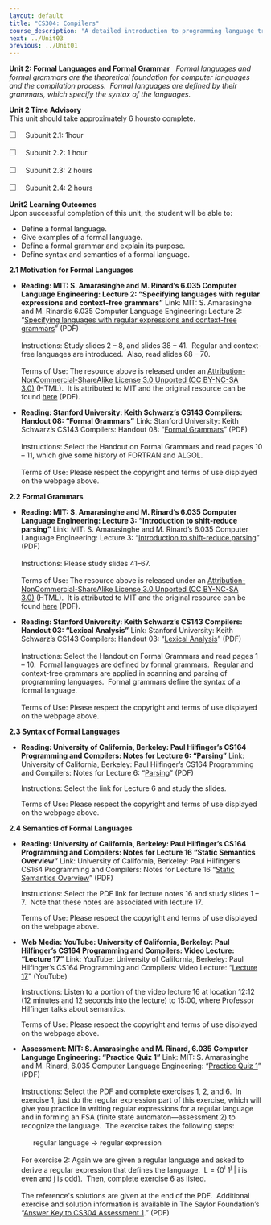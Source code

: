 ```yaml
---
layout: default
title: "CS304: Compilers"
course_description: "A detailed introduction to programming language translation, including the functions and general organization of compiler design and interpreters. Focuses on the study of syntax, semantics, ambiguities, procedures replication, iteration, and recursion in these languages."
next: ../Unit03
previous: ../Unit01
---
```

**Unit 2: Formal Languages and Formal Grammar** <span id="2"></span> 
*Formal languages and formal grammars are the theoretical foundation for
computer languages and the compilation process.  Formal languages are
defined by their grammars, which specify the syntax of the languages.*

**Unit 2 Time Advisory**  
This unit should take approximately 6 hoursto complete.  
  
 <span
style="color: rgb(85, 85, 85); font-family: 'Myriad Pro', 'Gill Sans', 'Gill Sans MT', Calibri, sans-serif; font-size: 16px; line-height: 21px; text-align: left; -webkit-text-size-adjust: none; ">☐
   </span>Subunit 2.1: 1hour  
  
 <span
style="color: rgb(85, 85, 85); font-family: 'Myriad Pro', 'Gill Sans', 'Gill Sans MT', Calibri, sans-serif; font-size: 16px; line-height: 21px; text-align: left; -webkit-text-size-adjust: none; ">☐
   </span>Subunit 2.2: 1 hour  
  
 <span
style="color: rgb(85, 85, 85); font-family: 'Myriad Pro', 'Gill Sans', 'Gill Sans MT', Calibri, sans-serif; font-size: 16px; line-height: 21px; text-align: left; -webkit-text-size-adjust: none; ">☐
   </span>Subunit 2.3: 2 hours  
  
 <span
style="color: rgb(85, 85, 85); font-family: 'Myriad Pro', 'Gill Sans', 'Gill Sans MT', Calibri, sans-serif; font-size: 16px; line-height: 21px; text-align: left; -webkit-text-size-adjust: none; ">☐
   </span>Subunit 2.4: 2 hours

**Unit2 Learning Outcomes**  
Upon successful completion of this unit, the student will be able to:  
  
-   <span dir="LTR">De</span>fine a formal language.
-   <span dir="LTR">Give examples of a formal language.</span>
-   <span dir="LTR">Define a formal grammar and explain its
    purpose.</span>
-   <span dir="LTR">Define syntax and semantics of a formal
    language.</span>

**2.1 Motivation for Formal Languages** <span id="2.1"></span> 
-   **Reading: MIT: S. Amarasinghe and M. Rinard’s 6.035 Computer
    Language Engineering: Lecture 2: “Specifying languages with regular
    expressions and context-free grammars”**
    Link: MIT: S. Amarasinghe and M. Rinard’s 6.035 Computer Language
    Engineering: Lecture 2: “[Specifying languages with regular
    expressions and context-free
    grammars](http://www.saylor.org/site/wp-content/uploads/2012/01/CS304-2.1-MIT.pdf)”
    (PDF)  
        
     Instructions: Study slides 2 – 8, and slides 38 – 41.  Regular and
    context-free languages are introduced.  Also, read slides 68 – 70.  
        
     Terms of Use: The resource above is released under an
    [Attribution-NonCommercial-ShareAlike License 3.0 Unported (CC
    BY-NC-SA
    3.0)](http://creativecommons.org/licenses/by-nc-sa/3.0/) (HTML).  It
    is attributed to MIT and the original resource can be found
    [here](http://ocw.mit.edu/courses/electrical-engineering-and-computer-science/6-035-computer-language-engineering-spring-2010/lecture-notes/) (PDF). 

-   **Reading: Stanford University: Keith Schwarz’s CS143 Compilers:
    Handout 08: “Formal Grammars”**
    Link: Stanford University: Keith Schwarz’s CS143 Compilers: Handout
    08: “[Formal
    Grammars](http://www.keithschwarz.com/cs143/WWW/sum2011/)” (PDF)  
        
     Instructions: Select the Handout on Formal Grammars and read pages
    10 – 11, which give some history of FORTRAN and ALGOL.  
        
     Terms of Use: Please respect the copyright and terms of use
    displayed on the webpage above.

**2.2 Formal Grammars** <span id="2.2"></span> 
-   **Reading: MIT: S. Amarasinghe and M. Rinard’s 6.035 Computer
    Language Engineering: Lecture 3: “Introduction to shift-reduce
    parsing”**
    Link: MIT: S. Amarasinghe and M. Rinard’s 6.035 Computer Language
    Engineering: Lecture 3: “[Introduction to shift-reduce
    parsing](http://www.saylor.org/site/wp-content/uploads/2012/01/CS304-2.2-MIT.pdf)”
    (PDF)  
        
     Instructions: Please study slides 41–67.  
        
     Terms of Use: The resource above is released under an
    [Attribution-NonCommercial-ShareAlike License 3.0 Unported (CC
    BY-NC-SA
    3.0)](http://creativecommons.org/licenses/by-nc-sa/3.0/) (HTML).  It
    is attributed to MIT and the original resource can be found
    [here](http://ocw.mit.edu/courses/electrical-engineering-and-computer-science/6-035-computer-language-engineering-spring-2010/lecture-notes/) (PDF). 

-   **Reading: Stanford University: Keith Schwarz’s CS143 Compilers:
    Handout 03: “Lexical Analysis”**
    Link: Stanford University: Keith Schwarz’s CS143 Compilers: Handout
    03: “[Lexical
    Analysis](http://www.keithschwarz.com/cs143/WWW/sum2011/)” (PDF)  
        
     Instructions: Select the Handout on Formal Grammars and read pages
    1 – 10.  Formal languages are defined by formal grammars.  Regular
    and context-free grammars are applied in scanning and parsing of
    programming languages.  Formal grammars define the syntax of a
    formal language.  
        
     Terms of Use: Please respect the copyright and terms of use
    displayed on the webpage above.

**2.3 Syntax of Formal Languages** <span id="2.3"></span> 
-   **Reading: University of California, Berkeley: Paul Hilfinger’s
    CS164 Programming and Compilers: Notes for Lecture 6: “Parsing”**
    Link: University of California, Berkeley: Paul Hilfinger’s CS164
    Programming and Compilers: Notes for Lecture 6:
    “[Parsing](http://inst.eecs.berkeley.edu/~cs164/sp11/lectures/)”
    (PDF)  
      
     Instructions: Select the link for Lecture 6 and study the slides.  
      
     Terms of Use: Please respect the copyright and terms of use
    displayed on the webpage above.  

**2.4 Semantics of Formal Languages** <span id="2.4"></span> 
-   **Reading: University of California, Berkeley: Paul Hilfinger’s
    CS164 Programming and Compilers: Notes for Lecture 16 “Static
    Semantics Overview”**
    Link: University of California, Berkeley: Paul Hilfinger’s CS164
    Programming and Compilers: Notes for Lecture 16 “[Static Semantics
    Overview](http://inst.eecs.berkeley.edu/~cs164/sp11/lectures/)”
    (PDF)  
      
     Instructions: Select the PDF link for lecture notes 16 and study
    slides 1 – 7.  Note that these notes are associated with lecture
    17.   
      
     Terms of Use: Please respect the copyright and terms of use
    displayed on the webpage above.

-   **Web Media: YouTube: University of California, Berkeley: Paul
    Hilfinger’s CS164 Programming and Compilers: Video Lecture: “Lecture
    17”**
    Link: YouTube: University of California, Berkeley: Paul Hilfinger’s
    CS164 Programming and Compilers: Video Lecture: “[Lecture
    17](http://www.youtube.com/watch?v=ZT9mCu10iyA)" (YouTube)  
      
     Instructions: Listen to a portion of the video lecture 16 at
    location 12:12 (12 minutes and 12 seconds into the lecture) to
    15:00, where Professor Hilfinger talks about semantics.  
      
     Terms of Use: Please respect the copyright and terms of use
    displayed on the webpage above.

-   **Assessment: MIT: S. Amarasinghe and M. Rinard, 6.035 Computer
    Language Engineering: “Practice Quiz 1”**
    Link: MIT: S. Amarasinghe and M. Rinard, 6.035 Computer
    Language Engineering:
    “[Practice Quiz 1](http://www.saylor.org/site/wp-content/uploads/2012/02/CS304-QUIZ.pdf)”
    (PDF)  
        
     Instructions: Select the PDF and complete exercises 1, 2, and 6. 
    In exercise 1, just do the regular expression part of this exercise,
    which will give you practice in writing regular expressions for a
    regular language and in forming an FSA (finite state
    automaton—assessment 2) to recognize the language.  The exercise
    takes the following steps:  
        
           regular language → regular expression  
        
     For exercise 2: Again we are given a regular language and asked to
    derive a regular expression that defines the language.  L =
    {0<sup>i</sup> 1<sup>j</sup> | i is even and j is odd}.  Then,
    complete exercise 6 as listed.  
        
     The reference's solutions are given at the end of the PDF. 
    Additional exercise and solution information is available in The
    Saylor Foundation’s “[Answer Key to CS304 Assessment
    1](http://www.saylor.org/site/wp-content/uploads/2012/06/CS304-Unit-2-Answer-Key-to-Assessment-1-FINAL.pdf).”
    (PDF)


